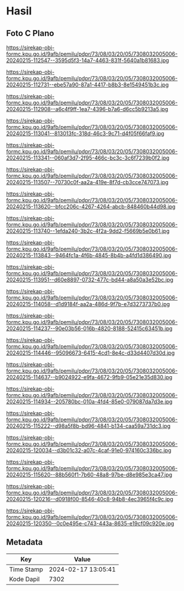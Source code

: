 # Hasil

## Foto C Plano

https://sirekap-obj-formc.kpu.go.id/9afb/pemilu/pdpr/73/08/03/20/05/7308032005006-20240215-112547--3595d5f3-14a7-4463-831f-5640a1b81683.jpg

https://sirekap-obj-formc.kpu.go.id/9afb/pemilu/pdpr/73/08/03/20/05/7308032005006-20240215-112731--ebe57a90-87a1-4417-b8b3-8e1549451b3c.jpg

https://sirekap-obj-formc.kpu.go.id/9afb/pemilu/pdpr/73/08/03/20/05/7308032005006-20240215-112908--a6c4f9ff-1ea7-4396-b7a6-d6cc5b9213a5.jpg

https://sirekap-obj-formc.kpu.go.id/9afb/pemilu/pdpr/73/08/03/20/05/7308032005006-20240215-113041--813013fc-318d-46c3-9c71-d4f05f66faf9.jpg

https://sirekap-obj-formc.kpu.go.id/9afb/pemilu/pdpr/73/08/03/20/05/7308032005006-20240215-113341--060af3d7-2f95-466c-bc3c-3c6f7239b0f2.jpg

https://sirekap-obj-formc.kpu.go.id/9afb/pemilu/pdpr/73/08/03/20/05/7308032005006-20240215-113507--70730c0f-aa2a-419e-8f7d-cb3cce747073.jpg

https://sirekap-obj-formc.kpu.go.id/9afb/pemilu/pdpr/73/08/03/20/05/7308032005006-20240215-113620--bfcc206c-4267-4264-abcb-848460b44d98.jpg

https://sirekap-obj-formc.kpu.go.id/9afb/pemilu/pdpr/73/08/03/20/05/7308032005006-20240215-113740--1efda240-3b2c-4f2a-9dd2-f5669b5e0b61.jpg

https://sirekap-obj-formc.kpu.go.id/9afb/pemilu/pdpr/73/08/03/20/05/7308032005006-20240215-113843--9464fc1a-4f6b-4845-8b4b-a4fd1d386490.jpg

https://sirekap-obj-formc.kpu.go.id/9afb/pemilu/pdpr/73/08/03/20/05/7308032005006-20240215-113951--d60e8897-0732-477c-bd44-a8a50a3e52bc.jpg

https://sirekap-obj-formc.kpu.go.id/9afb/pemilu/pdpr/73/08/03/20/05/7308032005006-20240215-114058--d1d9184f-aa2a-486d-9f7b-e7d3273737b0.jpg

https://sirekap-obj-formc.kpu.go.id/9afb/pemilu/pdpr/73/08/03/20/05/7308032005006-20240215-114237--90e03b56-016b-4820-8188-52415c63451b.jpg

https://sirekap-obj-formc.kpu.go.id/9afb/pemilu/pdpr/73/08/03/20/05/7308032005006-20240215-114446--95096673-6415-4cd1-8e4c-d33d4407d30d.jpg

https://sirekap-obj-formc.kpu.go.id/9afb/pemilu/pdpr/73/08/03/20/05/7308032005006-20240215-114637--b9024922-e9fa-4672-9fb9-05e21e35d830.jpg

https://sirekap-obj-formc.kpu.go.id/9afb/pemilu/pdpr/73/08/03/20/05/7308032005006-20240215-114934--205780bc-010a-4fd4-85e0-079087da7d3e.jpg

https://sirekap-obj-formc.kpu.go.id/9afb/pemilu/pdpr/73/08/03/20/05/7308032005006-20240215-115222--d98a5f8b-bd96-4841-b134-caa59a731dc3.jpg

https://sirekap-obj-formc.kpu.go.id/9afb/pemilu/pdpr/73/08/03/20/05/7308032005006-20240215-120034--d3b01c32-a07c-4caf-91e0-974160c336bc.jpg

https://sirekap-obj-formc.kpu.go.id/9afb/pemilu/pdpr/73/08/03/20/05/7308032005006-20240215-115620--88b560f1-7b60-48a8-97be-d8e985e3ca47.jpg

https://sirekap-obj-formc.kpu.go.id/9afb/pemilu/pdpr/73/08/03/20/05/7308032005006-20240215-120216--d0918f00-8546-40c8-94b8-4ec3965f4c9c.jpg

https://sirekap-obj-formc.kpu.go.id/9afb/pemilu/pdpr/73/08/03/20/05/7308032005006-20240215-120350--0c0e495e-c743-443a-8635-e19cf09c920e.jpg


## Metadata

| Key        | Value               |
| ---------- | ------------------- |
| Time Stamp | 2024-02-17 13:05:41 |
| Kode Dapil | 7302                |



